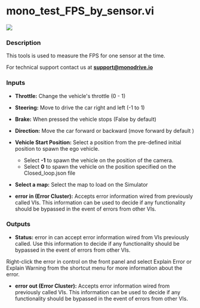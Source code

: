 # mono_test_FPS_by_sensor.vi

<p class="img_container">
<img class="lg_img" src="../mono_test_FPS_by_sensor.png"/>
</p>

### Description

This tools is used to measure the FPS for one sensor at the time.

For technical support contact us at <b>support@monodrive.io</b> 

### Inputs

- **Throttle:**  Change the vehicle's throttle (0 - 1)
 

- **Steering:**  Move to drive the car right and left (-1 to 1)
 

- **Brake:**  When pressed the vehicle stops (False by default)
 

- **Direction:**  Move the car forward or backward (move forward by default )
 

- **Vehicle  Start Position:**  Select a position from the pre-defined initial position to
spawn the ego vehicle.   
    - Select **-1** to spawn the vehicle on the position of
the camera.    
     - Select **0** to spawn the vehicle on the position
specified on the Closed_loop.json file
 

- **Select a map:**  Select the map to load on the Simulator
 

- **error in (Error Cluster):** Accepts error information wired from previously called VIs. This information can be used to decide if any functionality should be bypassed in the event of errors from other VIs. 

### Outputs

- **Status:**  error in can accept error information wired from VIs
previously called. Use this information to decide if any
functionality should be bypassed in the event of errors from
other VIs.

Right-click the error in control on the front panel and
select Explain Error or Explain Warning from the shortcut
menu for more information about the error.
 

- **error out (Error Cluster):** Accepts error information wired from previously called VIs. This information can be used to decide if any functionality should be bypassed in the event of errors from other VIs. 

<p>&nbsp;</p>
